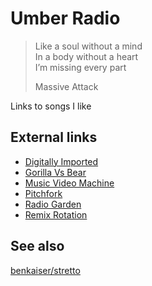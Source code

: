 Umber Radio
===========

> Like a soul without a mind\
> In a body without a heart\
> I’m missing every part
>
> Massive Attack

Links to songs I like

External links
--------------

- [Digitally Imported](https://di.fm)
- [Gorilla Vs Bear](http://gorillavsbear.net)
- [Music Video Machine](http://musicvideomachine.com)
- [Pitchfork](https://pitchfork.com)
- [Radio Garden](http://radio.garden)
- [Remix Rotation](http://remixrotation.com)

See also
--------

[benkaiser/stretto](https://github.com/benkaiser/stretto)
